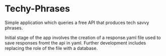 # Techy-Phrases
Simple application which queries a free API that produces tech savvy phrases.

Initial stage of the app involves the creation of a response.yaml file used to save responses fromt the api in yaml. Further development includes replacing the role of the file with a database.
